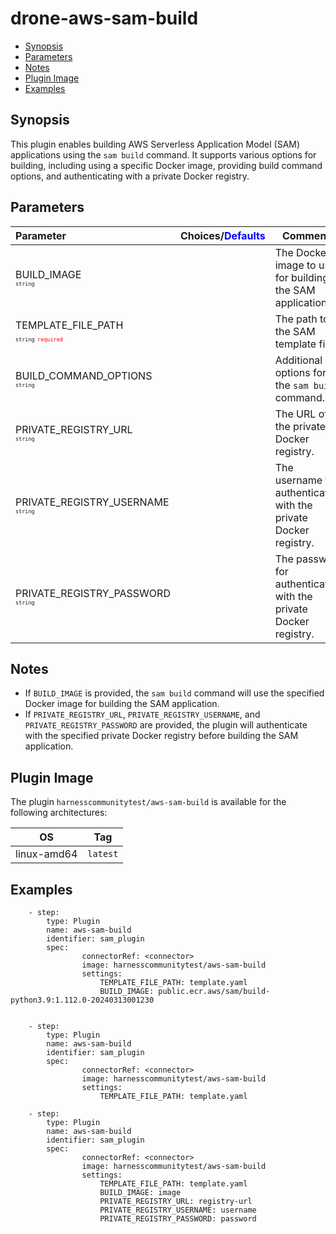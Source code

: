 # drone-aws-sam-build

- [Synopsis](#Synopsis)
- [Parameters](#Parameters)
- [Notes](#Notes)
- [Plugin Image](#Plugin-Image)
- [Examples](#Examples)

## Synopsis

This plugin enables building AWS Serverless Application Model (SAM) applications using the `sam build` command. It supports various options for building, including using a specific Docker image, providing build command options, and authenticating with a private Docker registry.

## Parameters

| Parameter                                                                                                                        | Choices/<span style="color:blue;">Defaults</span> | Comments                                                          |
| :------------------------------------------------------------------------------------------------------------------------------- | :------------------------------------------------ | ----------------------------------------------------------------- |
| BUILD_IMAGE <span style="font-size: 10px"><br/>`string`</span>                                                                   |                                                   | The Docker image to use for building the SAM application.         |
| TEMPLATE_FILE_PATH <span style="font-size: 10px"><br/>`string`</span> <span style="color:red; font-size: 10px">`required`</span> |                                                   | The path to the SAM template file.                                |
| BUILD_COMMAND_OPTIONS <span style="font-size: 10px"><br/>`string`</span>                                                         |                                                   | Additional options for the `sam build` command.                   |
| PRIVATE_REGISTRY_URL <span style="font-size: 10px"><br/>`string`</span>                                                          |                                                   | The URL of the private Docker registry.                           |
| PRIVATE_REGISTRY_USERNAME <span style="font-size: 10px"><br/>`string`</span>                                                     |                                                   | The username for authenticating with the private Docker registry. |
| PRIVATE_REGISTRY_PASSWORD <span style="font-size: 10px"><br/>`string`</span>                                                     |                                                   | The password for authenticating with the private Docker registry. |

## Notes

- If `BUILD_IMAGE` is provided, the `sam build` command will use the specified Docker image for building the SAM application.
- If `PRIVATE_REGISTRY_URL`, `PRIVATE_REGISTRY_USERNAME`, and `PRIVATE_REGISTRY_PASSWORD` are provided, the plugin will authenticate with the specified private Docker registry before building the SAM application.

## Plugin Image

The plugin `harnesscommunitytest/aws-sam-build` is available for the following architectures:

| OS          | Tag      |
| ----------- | -------- |
| linux-amd64 | `latest` |

## Examples

```
    - step:
        type: Plugin
        name: aws-sam-build
        identifier: sam_plugin
        spec:
                connectorRef: <connector>
                image: harnesscommunitytest/aws-sam-build
                settings:
                    TEMPLATE_FILE_PATH: template.yaml
                    BUILD_IMAGE: public.ecr.aws/sam/build-python3.9:1.112.0-20240313001230


    - step:
        type: Plugin
        name: aws-sam-build
        identifier: sam_plugin
        spec:
                connectorRef: <connector>
                image: harnesscommunitytest/aws-sam-build
                settings:
                    TEMPLATE_FILE_PATH: template.yaml

    - step:
        type: Plugin
        name: aws-sam-build
        identifier: sam_plugin
        spec:
                connectorRef: <connector>
                image: harnesscommunitytest/aws-sam-build
                settings:
                    TEMPLATE_FILE_PATH: template.yaml
                    BUILD_IMAGE: image
                    PRIVATE_REGISTRY_URL: registry-url
                    PRIVATE_REGISTRY_USERNAME: username
                    PRIVATE_REGISTRY_PASSWORD: password
```
